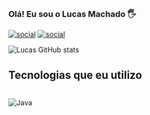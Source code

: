 ### Olá! Eu sou o Lucas Machado 🖐️

[![social](https://img.shields.io/badge/GitHub-100000?style=for-the-badge&logo=github&logoColor=white)](https://github.com/LUKEMCH)
[![social](	https://img.shields.io/badge/LinkedIn-0077B5?style=for-the-badge&logo=linkedin&logoColor=white)](https://www.linkedin.com/in/lucas-machado-5a309a1b3/)

![Lucas GitHub stats](https://github-readme-stats.vercel.app/api?username=LUKEMCH&show_icons=true&theme=dracula)

## Tecnologias que eu utilizo

<div style="display: inline_black"><br/>
    <img align="center" alt="Java" src="https://img.shields.io/badge/Java-ED8B00?style=for-the-badge&logo=openjdk&logoColor=white" />
